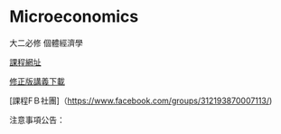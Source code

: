 # Microeconomics
大二必修 個體經濟學



[課程網址](https://github.com/HungHuaTien/Microeconomics/edit/master/README.md)

[修正版講義下載](https://is.gd/seB2Ik)

[課程FＢ社團]（https://www.facebook.com/groups/312193870007113/)

注意事項公告：
